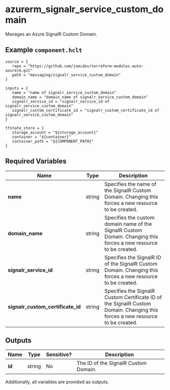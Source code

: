 # azurerm_signalr_service_custom_domain

Manages an Azure SignalR Custom Domain.

## Example `component.hclt`

```hcl
source = {
   repo = "https://github.com/jumidev/terraform-modules-auto-azurerm.git" 
   path = "messaging/signalr_service_custom_domain" 
}

inputs = {
   name = "name of signalr_service_custom_domain" 
   domain_name = "domain_name of signalr_service_custom_domain" 
   signalr_service_id = "signalr_service_id of signalr_service_custom_domain" 
   signalr_custom_certificate_id = "signalr_custom_certificate_id of signalr_service_custom_domain" 
}

tfstate_store = {
   storage_account = "${storage_account}" 
   container = "${container}" 
   container_path = "${COMPONENT_PATH}" 
}

```

## Required Variables

| Name | Type |  Description |
| ---- | --------- |  ----------- |
| **name** | string |  Specifies the name of the SignalR Custom Domain. Changing this forces a new resource to be created. | 
| **domain_name** | string |  Specifies the custom domain name of the SignalR Custom Domain. Changing this forces a new resource to be created. | 
| **signalr_service_id** | string |  Specifies the SignalR ID of the SignalR Custom Domain. Changing this forces a new resource to be created. | 
| **signalr_custom_certificate_id** | string |  Specifies the SignalR Custom Certificate ID of the SignalR Custom Domain. Changing this forces a new resource to be created. | 



## Outputs

| Name | Type | Sensitive? | Description |
| ---- | ---- | --------- | --------- |
| **id** | string | No  | The ID of the SignalR Custom Domain. | 

Additionally, all variables are provided as outputs.
